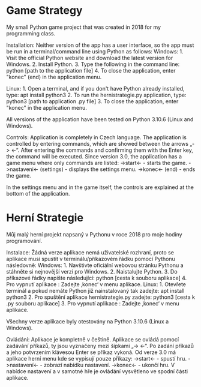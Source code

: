# Game Strategy
 My small Python game project that was created in 2018 for my programming class.

Installation: 
Neither version of the app has a user interface, so the app must be run in a terminal/command line using Python as follows: 
Windows: 
    1. Visit the official Python website and download the latest version for Windows. 
    2. Install Python. 
    3. Type the following in the command line: 
        python [path to the application file]
    4. To close the application, enter "konec" (end) in the application menu. 

Linux: 
    1. Open a terminal, and if you don't have Python already installed, type: 
        apt install python3 
    2. To run the hernistrategie.py application, type:
        python3 [path to application .py file] 
    3. To close the application, enter "konec" in the application menu. 

All versions of the application have been tested on Python 3.10.6 (Linux and Windows). 

Controls: 
Application is completely in Czech language.
The application is controlled by entering commands, which are showed between the arrows „-> <-“.
After entering the commands and confirming them with the Enter key, the command will be executed. 
Since version 3.0, the application has a game menu where only commands are listed: 
    ->start<- - starts the game.
    ->nastaveni<- (settings) - displays the settings menu.
    ->konec<- (end) - ends the game.

In the settings menu and in the game itself, the controls are explained at the bottom of the application.


# Herní Strategie 
Můj malý herní projekt napsaný v Pythonu v roce 2018 pro moje hodiny programování.

Instalace:
Žádná verze aplikace nemá uživatelské rozhraní, proto se aplikace musí spustit v terminálu/příkazovém řádku pomocí Pythonu následovně:
Windows:
    1. Navštivte oficiální webovou stránku Pythonu a stáhněte si nejnovější verzi pro Windows.
    2. Naistalujte Python.
    3. Do příkazové řádky napište následující:
	    python [cesta k souboru aplikace]
    4. Pro vypnutí aplikace : Zadejte ‚konec‘ v menu aplikace.
Linux:
    1.  Otevřete terminál a pokud nemáte Python již nainstalovaný tak zadejte:
	    apt install python3
    2. Pro spuštění aplikace hernistrategie.py zadejte:
	    python3 [cesta k .py souboru aplikace]
    3. Pro vypnutí aplikace : Zadejte ‚konec‘ v menu aplikace.

Všechny verze aplikace byly otestovány na Python 3.10.6 (Linux a Windows).

Ovládání:
Aplikace je kompletně v češtině.
Aplikace se ovládá pomocí zadávání příkazů, ty jsou vyznačeny mezi šipkami „-> <-“.
Po zadání příkazů a jeho potvrzením klávesou Enter se příkaz vykoná.
Od verze 3.0 má aplikace herní menu kde se vypisují pouze příkazy:
	->start<- - spustí hru.
	->nastavení<- - zobrazí nabídku nastavení.
	->konec<- - ukončí hru.
V nabídce nastavení a v samotné hře je ovládání vysvětleno ve spodní části aplikace.
